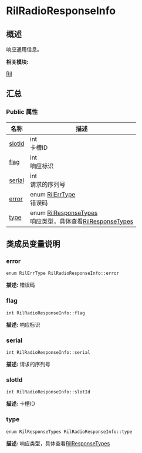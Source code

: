 # RilRadioResponseInfo


## 概述

响应通用信息。

**相关模块:**

[Ril](_ril.md)


## 汇总


### Public 属性

  | 名称 | 描述 | 
| -------- | -------- |
| [slotId](#slotid) | int<br/>卡槽ID&nbsp; | 
| [flag](#flag) | int<br/>响应标识&nbsp; | 
| [serial](#serial) | int<br/>请求的序列号&nbsp; | 
| [error](#error) | enum&nbsp;[RilErrType](_ril.md#rilerrtype)<br/>错误码&nbsp; | 
| [type](#type) | enum&nbsp;[RilResponseTypes](_ril.md#rilresponsetypes)<br/>响应类型，具体查看[RilResponseTypes](_ril.md#rilresponsetypes) | 


## 类成员变量说明


### error

  
```
enum RilErrType RilRadioResponseInfo::error
```
**描述:**
错误码


### flag

  
```
int RilRadioResponseInfo::flag
```
**描述:**
响应标识


### serial

  
```
int RilRadioResponseInfo::serial
```
**描述:**
请求的序列号


### slotId

  
```
int RilRadioResponseInfo::slotId
```
**描述:**
卡槽ID


### type

  
```
enum RilResponseTypes RilRadioResponseInfo::type
```
**描述:**
响应类型，具体查看[RilResponseTypes](_ril.md#rilresponsetypes)

